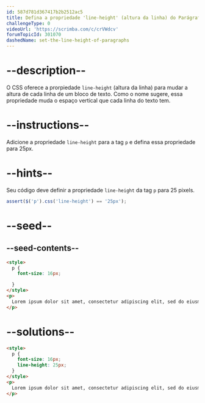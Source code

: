 ```yaml
---
id: 587d781d367417b2b2512ac5
title: Defina a propriedade 'line-height' (altura da linha) do Parágrafo.
challengeType: 0
videoUrl: 'https://scrimba.com/c/crVWdcv'
forumTopicId: 301070
dashedName: set-the-line-height-of-paragraphs
---
```


# --description--

O CSS oferece a prorpiedade `line-height` (altura da linha) para mudar a altura de cada linha de um bloco de texto. Como o nome sugere, essa propriedade muda o espaço vertical que cada linha do texto tem.

# --instructions--

Adicione a propriedade `line-height` para a tag `p` e defina essa propriedade para 25px.

# --hints--

Seu código deve definir a propriedade `line-height` da tag `p` para 25 pixels.

```js
assert($('p').css('line-height') == '25px');
```

# --seed--

## --seed-contents--

```html
<style>
  p {
    font-size: 16px;

  }
</style>
<p>
  Lorem ipsum dolor sit amet, consectetur adipiscing elit, sed do eiusmod tempor incididunt ut labore et dolore magna aliqua. Ut enim ad minim veniam, quis nostrud exercitation ullamco laboris nisi ut aliquip ex ea commodo consequat. Duis aute irure dolor in reprehenderit in voluptate velit esse cillum dolore eu fugiat nulla pariatur.
</p>
```

# --solutions--

```html
<style>
  p {
    font-size: 16px;
    line-height: 25px;
  }
</style>
<p>
  Lorem ipsum dolor sit amet, consectetur adipiscing elit, sed do eiusmod tempor incididunt ut labore et dolore magna aliqua. Ut enim ad minim veniam, quis nostrud exercitation ullamco laboris nisi ut aliquip ex ea commodo consequat. Duis aute irure dolor in reprehenderit in voluptate velit esse cillum dolore eu fugiat nulla pariatur.
</p>
```
